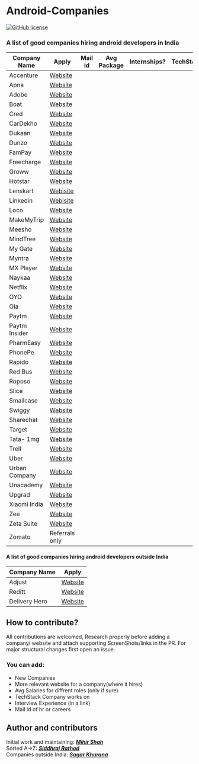 # Android-Companies
[![GitHub license](https://img.shields.io/badge/License-MIT-blue.svg)](LICENSE)
<br>
### A list of good companies hiring android developers in India

| Company Name  | Apply | Mail id | Avg Package | Internships?| TechStack|
| ------------- | ------------- | ------------- |------------- |------------- |------------- |
| Accenture| <a href="https://www.linkedin.com/jobs/view/android-application-development-application-developer-at-accenture-in-india-2750618759/?originalSubdomain=in">Website</a>  | |
| Apna| <a href="https://www.linkedin.com/jobs/view/2807079631/">Website</a>  | |
| Adobe| <a href="https://adobe.wd5.myworkdayjobs.com/en-US/external_experienced/job/Android-Application-Developer_R114697">Website</a>  | |
| Boat| <a href="https://www.linkedin.com/jobs/view/2843130557/">Website</a>  | |
| Cred| <a href="https://careers.cred.club/allJob">Website</a>  | |
| CarDekho| <a href="https://www.linkedin.com/jobs/view/2831917263/">Website</a>  | |
| Dukaan| <a href="https://angel.co/company/dukaan-app/jobs/949897-senior-android-developer">Website</a>  | |
| Dunzo| <a href="https://www.linkedin.com/jobs/view/2855617230/">Website</a>  | |
| FamPay| <a href="https://www.linkedin.com/jobs/view/2822802518/">Website</a>  | |
| Freecharge| <a href="https://www.linkedin.com/jobs/view/2813870616/">Website</a>  | |
| Groww| <a href="https://groww.skillate.com/jobs/11795">Website</a>  | |
| Hotstar| <a href="https://www.linkedin.com/jobs/view/2848222142/">Website</a> | |
| Lenskart| <a href="https://hiring.lenskart.com/o/software-developer-android">Webisite</a> | |
| Linkedin| <a href="https://www.linkedin.com/jobs/view/2742718651/">Webisite</a> | |
| Loco| <a href="https://www.linkedin.com/jobs/view/2864533581/">Website</a>| |
| MakeMyTrip| <a href="https://careers.makemytrip.com/prod/jobs">Website</a>  | |
| Meesho| <a href="https://meesho.io/jobs">Website</a>  | |
| MindTree| <a href="https://www.linkedin.com/jobs/view/2882741732/">Website</a> | |
| My Gate| <a href="https://www.linkedin.com/jobs/view/2903684073/">Website</a>  | |
| Myntra| <a href="https://careers.myntra.com/jobs/technology">Website</a>  | |
| MX Player| <a href="https://www.linkedin.com/jobs/view/2865980457/">Website</a>  | |
| Naykaa| <a href="https://www.nykaa.com/careers">Website</a>  | |
| Netflix| <a href="https://jobs.netflix.com/jobs/102634226">Website</a>  | |
| OYO| <a href="http://oyorooms.careersitemanager.com/">Website</a>  | |
| Ola| <a href="https://ola.skillate.com/jobs/7391">Website</a>  | |
| Paytm| <a href="https://jobs.lever.co/paytm?department=Technology&team=Paytm%20App">Website</a>  | |
| Paytm Insider| <a href="https://www.linkedin.com/jobs/view/2841070319/">Website</a>  | |
| PharmEasy| <a href="https://pharmeasy.in/careers/jobs/?jobId=vSChW6SHmMwh">Website</a>  | |
| PhonePe| <a href="https://www.linkedin.com/jobs/view/2866571174/">Website</a>  | |
| Rapido| <a href="https://www.rapido.bike/Careers">Website</a>  | |
| Red Bus| <a href="https://www.linkedin.com/jobs/view/2892447893/">Website</a> | |
| Roposo| <a href="https://www.linkedin.com/jobs/view/2862073090/">Website</a>  | |
| Slice| <a href="https://jobs.smartrecruiters.com/slice1/743999801488588-android-developer-sdei">Website</a>  | |
| Smallcase| <a href="https://smallcase.freshteam.com/jobs/5cD8EGiCqtw5/android-engineer-tickertape">Website</a>  | |
| Swiggy| <a href="https://careers.swiggy.com/#/careers?src%3Dcareers=&career_page_category%3DTechnology=&search%3Dtitle:android%26p%3DeyJwYWdlVHlwZSI6ImpkIiwiY3ZTb3VyY2UiOiJjYXJlZXJzIiwicmVxSWQiOjk5OSwicmVxdWVzdGVyIjp7ImlkIjoiIiwiY29kZSI6IiIsIm5hbWUiOiIifSwicGFnZSI6ImNhcmVlcnMiLCJidWZpbHRlciI6LTEsImN1c3RvbUZpZWxkcyI6eyJjYXJlZXJfcGFnZV9jYXRlZ29yeSI6IlRlY2hub2xvZ3kiLCJzZWFyY2giOiJ0aXRsZTphbmRyb2lkIn19=">Website</a>  | |
| Sharechat| <a href="https://sharechat.hire.trakstar.com/jobs/fk0qavv/">Website</a>  | |
| Target| <a href="https://www.linkedin.com/jobs/view/2876182459/">Website</a>  | |
| Tata- 1mg| <a href="https://1mg.darwinbox.in/ms/candidate/careers/a61d2ff8d48a51">Website</a>  | |
| Trell| <a href="">Website</a>  | |
| Uber| <a href="https://www.linkedin.com/jobs/view/2806220019/">Website</a>  | |
| Urban Company| <a href="https://careers.urbancompany.com/jobs?department=Engineering">Website</a>  | |
| Unacademy| <a href="https://apply.workable.com/unacademy/j/0595B11620/">Website</a>  | |
| Upgrad| <a href="https://upgrad.darwinbox.in/ms/candidate/careers">Website</a>  | |
| Xiaomi India| <a href="https://www.linkedin.com/jobs/view/2850289986/">Website</a>  | |
| Zee | <a href="https://portal.turbohire.co/publicjobs/G%2FGqZ8WYL4zRvxvu37IPj4pDUJHNKNZU9VCT7b5k8XDcwE546tNvVC3HMSx5UhHV">Website</a> | |
| Zeta Suite| <a href="https://www.linkedin.com/jobs/view/2893149264/">Website</a>  | |
| Zomato | Referrals only | |

#### A list of good companies hiring android developers outside India

| Company Name  | Apply |
| ------------- | ------------- |
| Adjust| <a href="https://www.adjust.com/company/careers/jobs/">Website</a>  |
| Reditt| <a href="https://www.redditinc.com/careers/#job-info">Website</a>  |
| Delivery Hero| <a href="https://careers.deliveryhero.com/global/en/c/tech-jobs">Website</a>  |


## How to contribute?
All contributions are welcomed, Research properly before adding a company/ website and attach supporting ScreenShots/links in the PR. For major structural changes first open an issue.
### You can add:
- New Companies
- More relevant website for a company(where it hires)
- Avg Salaries for diffrent roles (only if sure)
- TechStack Company works on
- Interview Experience (in a link)
- Mail Id of hr or careers

## Author and contributors
Initial work and maintaining: <a href="https://github.com/Miihir79">***Mihir Shah***</a> <br>
Sorted A->Z: <a href="https://github.com/siddhraj-sinh">***Siddhraj Rathod***</a> <br>
Companies outside India: <a href="https://github.com/hellosagar">***Sagar Khurana***</a> <br>
